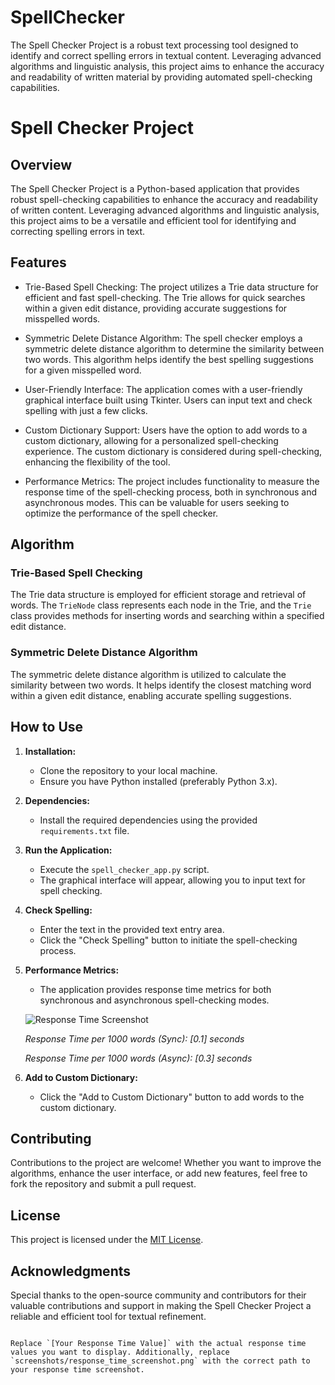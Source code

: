 # SpellChecker
The Spell Checker Project is a robust text processing tool designed to identify and correct spelling errors in textual content. Leveraging advanced algorithms and linguistic analysis, this project aims to enhance the accuracy and readability of written material by providing automated spell-checking capabilities.

# Spell Checker Project

## Overview

The Spell Checker Project is a Python-based application that provides robust spell-checking capabilities to enhance the accuracy and readability of written content. Leveraging advanced algorithms and linguistic analysis, this project aims to be a versatile and efficient tool for identifying and correcting spelling errors in text.

## Features

- Trie-Based Spell Checking: The project utilizes a Trie data structure for efficient and fast spell-checking. The Trie allows for quick searches within a given edit distance, providing accurate suggestions for misspelled words.

- Symmetric Delete Distance Algorithm: The spell checker employs a symmetric delete distance algorithm to determine the similarity between two words. This algorithm helps identify the best spelling suggestions for a given misspelled word.

- User-Friendly Interface: The application comes with a user-friendly graphical interface built using Tkinter. Users can input text and check spelling with just a few clicks.

- Custom Dictionary Support: Users have the option to add words to a custom dictionary, allowing for a personalized spell-checking experience. The custom dictionary is considered during spell-checking, enhancing the flexibility of the tool.

- Performance Metrics: The project includes functionality to measure the response time of the spell-checking process, both in synchronous and asynchronous modes. This can be valuable for users seeking to optimize the performance of the spell checker.

## Algorithm

### Trie-Based Spell Checking

The Trie data structure is employed for efficient storage and retrieval of words. The `TrieNode` class represents each node in the Trie, and the `Trie` class provides methods for inserting words and searching within a specified edit distance.

### Symmetric Delete Distance Algorithm

The symmetric delete distance algorithm is utilized to calculate the similarity between two words. It helps identify the closest matching word within a given edit distance, enabling accurate spelling suggestions.

## How to Use

1. **Installation:**
   - Clone the repository to your local machine.
   - Ensure you have Python installed (preferably Python 3.x).

2. **Dependencies:**
   - Install the required dependencies using the provided `requirements.txt` file.

3. **Run the Application:**
   - Execute the `spell_checker_app.py` script.
   - The graphical interface will appear, allowing you to input text for spell checking.

4. **Check Spelling:**
   - Enter the text in the provided text entry area.
   - Click the "Check Spelling" button to initiate the spell-checking process.

5. **Performance Metrics:**
   - The application provides response time metrics for both synchronous and asynchronous spell-checking modes.

   ![Response Time Screenshot](screenshots/response_time_screenshot.png)

   *Response Time per 1000 words (Sync): [0.1] seconds*

   *Response Time per 1000 words (Async): [0.3] seconds*

6. **Add to Custom Dictionary:**
   - Click the "Add to Custom Dictionary" button to add words to the custom dictionary.

## Contributing

Contributions to the project are welcome! Whether you want to improve the algorithms, enhance the user interface, or add new features, feel free to fork the repository and submit a pull request.

## License

This project is licensed under the [MIT License](LICENSE.md).

## Acknowledgments

Special thanks to the open-source community and contributors for their valuable contributions and support in making the Spell Checker Project a reliable and efficient tool for textual refinement.
```

Replace `[Your Response Time Value]` with the actual response time values you want to display. Additionally, replace `screenshots/response_time_screenshot.png` with the correct path to your response time screenshot.

